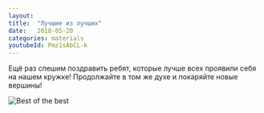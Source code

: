 ```yaml
---
layout: 
title:  "Лучшие из лучших"
date:   2018-05-20
categories: materials 
youtubeId: Pmz1sAbCL-k
---
```


Ещё раз спешим поздравить ребят, которые лучше всех проявили себя на нашем кружке! Продолжайте в том же духе и покаряйте новые вершины!

<img src="\eaHJmmVqOiI.jpg" alt="Best of the best">
